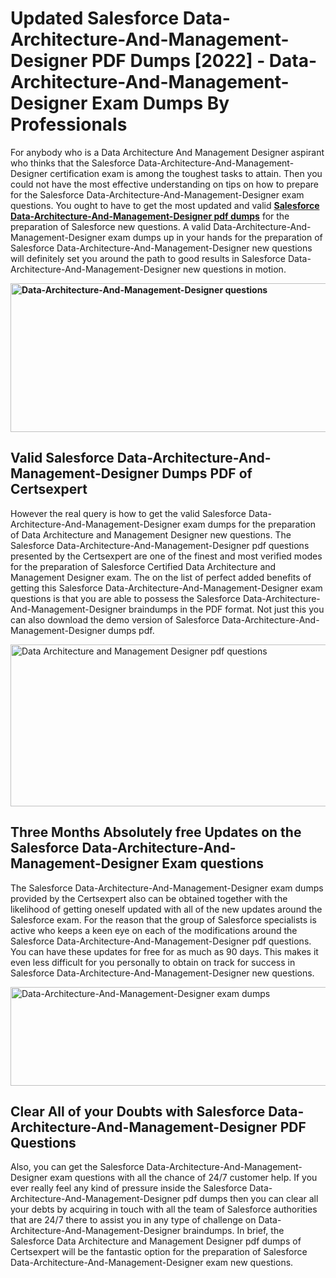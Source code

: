 <h1><strong>Updated Salesforce Data-Architecture-And-Management-Designer PDF Dumps [2022] - Data-Architecture-And-Management-Designer Exam Dumps By Professionals&nbsp;</strong></h1>
<p><span style="font-weight: 400;">For anybody who is a Data Architecture And Management Designer aspirant who thinks that the Salesforce Data-Architecture-And-Management-Designer certification exam is among the toughest tasks to attain. Then you could not have the most effective understanding on tips on how to prepare for the Salesforce Data-Architecture-And-Management-Designer exam questions. You ought to have to get the most updated and valid <strong><a href="https://www.certsexpert.com/Data-Architecture-And-Management-Designer-pdf-questions.html">Salesforce Data-Architecture-And-Management-Designer pdf dumps</a></strong> for the preparation of Salesforce new questions. A valid  Data-Architecture-And-Management-Designer exam dumps up in your hands for the preparation of Salesforce Data-Architecture-And-Management-Designer new questions will definitely set you around the path to good results in Salesforce Data-Architecture-And-Management-Designer new questions in motion.</span></p>
<p><span style="font-weight: 400;"><strong><img style="display: block; margin-left: auto; margin-right: auto;" src="https://i.ibb.co/QXh983F/73475278-2429792180625311-4586132736837681152-n.jpg" alt="Data-Architecture-And-Management-Designer questions" width="632" height="238" /></strong></span></p>
<h2><strong>Valid Salesforce Data-Architecture-And-Management-Designer Dumps PDF of Certsexpert</strong></h2>
<p><span style="font-weight: 400;">However the real query is how to get the valid Salesforce Data-Architecture-And-Management-Designer exam dumps for the preparation of Data Architecture and Management Designer new questions. The Salesforce Data-Architecture-And-Management-Designer pdf questions presented by the Certsexpert are one of the finest and most verified modes for the preparation of Salesforce Certified Data Architecture and Management Designer exam. The on the list of perfect added benefits of getting this Salesforce Data-Architecture-And-Management-Designer exam questions is that you are able to possess the Salesforce Data-Architecture-And-Management-Designer braindumps in the PDF format. Not just this you can also download the demo version of Salesforce Data-Architecture-And-Management-Designer dumps pdf.</span></p>
<p><span style="font-weight: 400;"><img style="display: block; margin-left: auto; margin-right: auto;" src="https://i.ibb.co/Jd8hN2L/76714008-3182067705200142-8735104740007870464-n.jpg" alt="Data Architecture and Management Designer pdf questions" width="701" height="259" /></span></p>
<h2><strong>Three Months Absolutely free Updates on the Salesforce Data-Architecture-And-Management-Designer Exam questions</strong></h2>
<p><span style="font-weight: 400;">The Salesforce Data-Architecture-And-Management-Designer exam dumps provided by the Certsexpert also can be obtained together with the likelihood of getting oneself updated with all of the new updates around the Salesforce exam. For the reason that the group of Salesforce specialists is active who keeps a keen eye on each of the modifications around the Salesforce Data-Architecture-And-Management-Designer pdf questions. You can have these updates for free for as much as 90 days. This makes it even less difficult for you personally to obtain on track for success in Salesforce Data-Architecture-And-Management-Designer new questions.</span></p>
<p><span style="font-weight: 400;"><a href="https://www.certsexpert.com/Data-Architecture-And-Management-Designer-pdf-questions.html"><img style="display: block; margin-left: auto; margin-right: auto;" src="https://i.ibb.co/TMnKrkJ/75398236-424489711531572-5064688549987614720-n.jpg" alt="Data-Architecture-And-Management-Designer exam dumps" width="714" height="158" /></a></span></p>
<h2><strong>Clear All of your Doubts with Salesforce Data-Architecture-And-Management-Designer PDF Questions</strong></h2>
<p>Also, you can get the Salesforce Data-Architecture-And-Management-Designer exam questions with all the chance of 24/7 customer help. If you ever really feel any kind of pressure inside the Salesforce Data-Architecture-And-Management-Designer pdf dumps then you can clear all your debts by acquiring in touch with all the team of Salesforce authorities that are 24/7 there to assist you in any type of challenge on  Data-Architecture-And-Management-Designer braindumps. In brief, the Salesforce Data Architecture and Management Designer pdf dumps of Certsexpert will be the fantastic option for the preparation of Salesforce Data-Architecture-And-Management-Designer exam new questions.</p>
